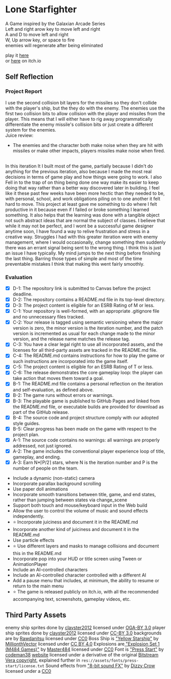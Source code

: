 # Lone Starfighter
A Game inspired by the Galaxian Arcade Series<br>
Left and right arow key to move left and right<br>
A and D to move left and right<br>
W, Up arrow key, or space to fire<br>
enemies will regenerate after being eliminated<br>

play it [here](https://bsu-cs315.github.io/FP-LoneStarfighter/) <br>
or [here](https://baking-bard.itch.io/lone-starfighter) on itch.io

## Self Reflection
### Project Report
I use the second collision bit layers for the missiles so they don't collide with the player's ship, but the they do with the enemy. The enemies use the first two collision bits to allow collision with the player and missiles from the player. This means that I will either have to rig away programmatically differentiate the enemy missile's collision bits or just create a different system for the enemies.
<br>
Juice review:
  - The enemies and the character both make noise when they are hit with missiles or make other impacts, players missiles make noise when fired.
<br>
In this iteration It I built most of the game, partially because I didn't do anything for the previous iteration, also because I made the most real decisions in terms of game play and how things were going to work. I also Fell in to the trap of on thing being done one way make its easier to keep doing that way rather than a better way discovered later in building. I feel like it these past few weeks have been more hectic than they needed to be, with personal, school, and work obligations piling on to one another it felt hard to move. This project at least gave me something to do where I felt productive in it because even if I failed or broke something I learned something. It also helps that the learning was done with a tangible object not such abstract ideas that are normal the subject of classes. I believe that while it may not be perfect, and I wont be a successful game designer anytime soon, I have found a way to relive frustration and stress in a creative way. Struggles I had with this greater iteration were with enemy management, where I would occasionally, change something then suddenly there was an errant signal being sent to the wrong thing. I think this is just an issue I have typically. My mind jumps to the next thing before finishing the last thing. Barring those types of simple and most of the time preventable mistakes I think that making this went fairly smoothly.<br>

### Evaluation
- [x] D-1: The repository link is submitted to Canvas before the project deadline.
- [x] D-2: The repository contains a README.md file in its top-level directory.
- [x] D-3: The project content is eligible for an ESRB Rating of M or less.
- [x] C-1: Your repository is well-formed, with an appropriate .gitignore file and no unnecessary files tracked.
- [x] C-2: Your release is tagged using semantic versioning where the major version is zero, the minor version is the iteration number, and the patch version is incremented as usual for each change made to the minor version, and the release name matches the release tag.
- [x] C-3: You have a clear legal right to use all incorporated assets, and the licenses for all third-party assets are tracked in the README.md file.
- [x] C-4: The README.md contains instructions for how to play the game or such instructions are incorporated into the game itself.
- [x] C-5: The project content is eligible for an ESRB Rating of T or less.
- [x] C-6: The release demonstrates the core gameplay loop: the player can take action that moves them toward a goal.
- [x] B-1: The README.md file contains a personal reflection on the iteration and self-evaluation, as defined above.
- [x] B-2: The game runs without errors or warnings.
- [x] B-3: The playable game is published to GitHub Pages and linked from the README.md file, or executable builds are provided for download as part of the GitHub release.
- [x] B-4: The source code and project structure comply with our adopted style guides.
- [x] B-5: Clear progress has been made on the game with respect to the project plan.
- [x] A-1: The source code contains no warnings: all warnings are properly addressed, not just ignored.
- [x] A-2: The game includes the conventional player experience loop of title, gameplay, and ending.
- [x] A-3: Earn N*⌈P/2⌉ stars, where N is the iteration number and P is the number of people on the team.

- <!--:star:!--> Include a dynamic (non-static) camera
- <!--:star:!--> Incorporate parallax background scrolling
- <!--:star:!--> Use paper doll animations
- <!--:star:!--> Incorporate smooth transitions between title, game, and end states, rather than jumping between states via change_scene
- <!--:star:!--> Support both touch and mouse/keyboard input in the Web build
- <!--:star:!--> Allow the user to control the volume of music and sound effects independently.
- :star: Incorporate juiciness and document it in the README.md
- <!--:star:!--> Incorporate another kind of juiciness and document it in the README.md
- <!--:star:!--> Use particle effects
- :star: Use different layers and masks to manage collisions and document this in the README.md
- <!--:star:!--> Incorporate pop into your HUD or title screen using Tween or AnimationPlayer
- <!--:star:!--> Include an AI-controlled characters
- <!--:star:!--> Include an AI-controlled character controlled with a different AI
- <!--:star:!--> Add a pause menu that includes, at minimum, the ability to resume or return to the main menu
- :star: The game is released publicly on itch.io, with all the recommended accompanying text, screenshots, gameplay videos, etc.

## Third Party Assets
enemy ship sprites done by [clayster2012](https://opengameart.org/users/clayster2012) licensed under [OGA-BY 3.0](https://static.opengameart.org/OGA-BY-3.0.txt)
player ship sprites done by [clayster2012](https://opengameart.org/users/clayster2012) licensed under [CC-BY 3.0](https://creativecommons.org/licenses/by/3.0/)
backgrounds are by [Rawdanitsu](https://opengameart.org/users/rawdanitsu) licensed under [CC0](https://creativecommons.org/publicdomain/zero/1.0/)
Boss Ship is ["Yellow Starship"](https://opengameart.org/content/yellow-starship) by [MillionthVector](http://millionthvector.blogspot.de) licensed under [CC BY 4.0](https://creativecommons.org/licenses/by/4.0/)
Explosions are[ "Explosion Set 1 (M484 Games)"](https://opengameart.org/content/explosion-set-1-m484-games) by [Master484]( http://m484games.ucoz.com/) licensed under [CC0](https://creativecommons.org/publicdomain/zero/1.0/)
Font is ["Press Start"](https://www.1001fonts.com/press-start-font.html) by [codeman38](cody@zone38.net) [website](http://www.zone38.net/) licensed under a derivative of the original [Bitstream Vera copyright](https://www.gnome.org/fonts/#copyright), explained further in ```res://assets/fonts/press-start/license.txt```
Sound effects from ["8-bit sound FX"](https://opengameart.org/content/8-bit-sound-fx) by [Dizzy Crow](https://opengameart.org/users/dizzy-crow) licensed under a [CC0](https://creativecommons.org/publicdomain/zero/1.0/)
